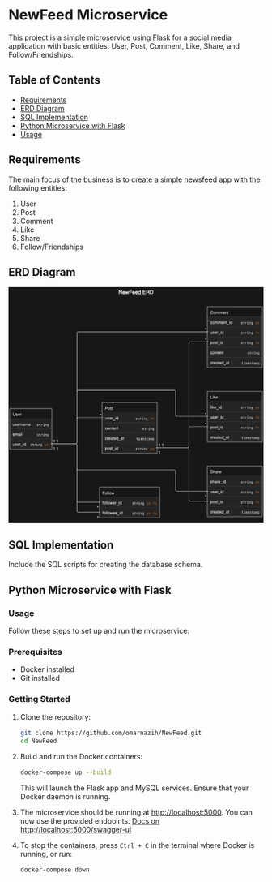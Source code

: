 # NewFeed Microservice

This project is a simple microservice using Flask for a social media application with basic entities: User, Post, Comment, Like, Share, and Follow/Friendships.

## Table of Contents

- [Requirements](#requirements)
- [ERD Diagram](#erd-diagram)
- [SQL Implementation](#sql-implementation)
- [Python Microservice with Flask](#python-microservice-with-flask)
- [Usage](#usage)

## Requirements

The main focus of the business is to create a simple newsfeed app with the following entities:

1. User
2. Post
3. Comment
4. Like
5. Share
6. Follow/Friendships

## ERD Diagram

![ERD Diagram Screenshot](newfeed-erd.png)

## SQL Implementation

Include the SQL scripts for creating the database schema.

## Python Microservice with Flask

### Usage

Follow these steps to set up and run the microservice:

### Prerequisites

- Docker installed
- Git installed

### Getting Started

1. Clone the repository:

   ```bash
   git clone https://github.com/omarnazih/NewFeed.git
   cd NewFeed
   ```

2. Build and run the Docker containers:

   ```bash
   docker-compose up --build
   ```

   This will launch the Flask app and MySQL services. Ensure that your Docker daemon is running.

3. The microservice should be running at [http://localhost:5000](http://localhost:5000). You can now use the provided endpoints. [Docs on http://localhost:5000/swagger-ui](http://localhost:5000/swagger-ui)

4. To stop the containers, press `Ctrl + C` in the terminal where Docker is running, or run:

   ```bash
   docker-compose down
   ```
